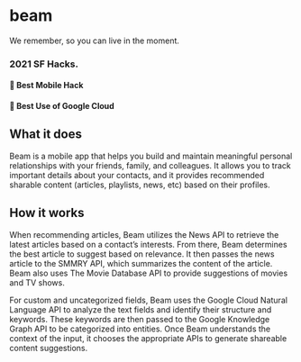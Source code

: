 # beam
We remember, so you can live in the moment.

### 2021 SF Hacks.
#### :star2: Best Mobile Hack
#### :star2: Best Use of Google Cloud  

## What it does
Beam is a mobile app that helps you build and maintain meaningful personal relationships with your friends, family, and colleagues. It allows you to track important details about your contacts, and it provides recommended sharable content (articles, playlists, news, etc) based on their profiles.

## How it works
When recommending articles, Beam utilizes the News API to retrieve the latest articles based on a contact’s interests. From there, Beam determines the best article to suggest based on relevance. It then passes the news article to the SMMRY API, which summarizes the content of the article. Beam also uses The Movie Database API to provide suggestions of movies and TV shows.

For custom and uncategorized fields, Beam uses the Google Cloud Natural Language API to analyze the text fields and identify their structure and keywords. These keywords are then passed to the Google Knowledge Graph API to be categorized into entities. Once Beam understands the context of the input, it chooses the appropriate APIs to generate shareable content suggestions.
